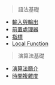 > 語法基礎
  * [輸入與輸出](/Syntax/optimize.md)
  * [前置處理器](/Syntax/pre_process.md)
  * [指標](/Syntax/pointer.md)
  * [Local Function](/Syntax/function.md)

> 演算法基礎
  * [演算法簡介](/Basic/Introduction.md)
  * [時間複雜度](/Basic/Time_Complexity.md)
